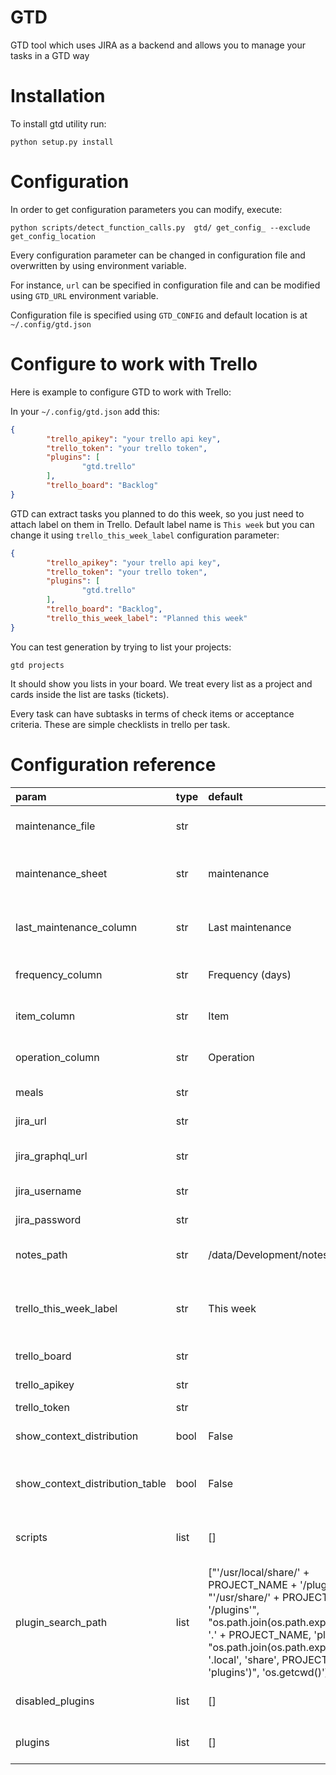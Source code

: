 
# GTD 

GTD tool which uses JIRA as a backend and allows you to manage your tasks in a GTD way

# Installation 

To install gtd utility run: 

```shell
python setup.py install 
```

# Configuration 


In order to get configuration parameters you can modify, execute:

    python scripts/detect_function_calls.py  gtd/ get_config_ --exclude get_config_location

Every configuration parameter can be changed in configuration file and overwritten by using environment variable. 

For instance, `url` can be specified in configuration file and can be modified using `GTD_URL` environment variable. 

Configuration file is specified using `GTD_CONFIG` and default location is at `~/.config/gtd.json`


# Configure to work with Trello


Here is example to configure GTD to work with Trello:

In your `~/.config/gtd.json` add this:

```json
{
        "trello_apikey": "your trello api key",
        "trello_token": "your trello token",
        "plugins": [
                "gtd.trello"
        ],
        "trello_board": "Backlog"
}

```

GTD can extract tasks you planned to do this week, so you just need to attach label on them in Trello. Default label name is `This week` but you can change it using `trello_this_week_label` configuration parameter:

```json
{
        "trello_apikey": "your trello api key",
        "trello_token": "your trello token",
        "plugins": [
                "gtd.trello"
        ],
        "trello_board": "Backlog",
        "trello_this_week_label": "Planned this week"
}

```

You can test generation by trying to list your projects:

    gtd projects 

It should show you lists in your board. We treat every list as a project and cards inside the list are tasks (tickets). 

Every task can have subtasks in terms of check items or acceptance criteria. These are simple checklists in trello per task.

# Configuration reference

| param                           | type   | default                                                                                                                                                                                                                                                                      | doc                                                       |
|:--------------------------------|:-------|:-----------------------------------------------------------------------------------------------------------------------------------------------------------------------------------------------------------------------------------------------------------------------------|:----------------------------------------------------------|
| maintenance_file                | str    |                                                                                                                                                                                                                                                                              | Path to the maintenance file                              |
| maintenance_sheet               | str    | maintenance                                                                                                                                                                                                                                                                  | Sheet name in the maintenance file                        |
| last_maintenance_column         | str    | Last maintenance                                                                                                                                                                                                                                                             | Column name for last maintenance                          |
| frequency_column                | str    | Frequency (days)                                                                                                                                                                                                                                                             | Column name for frequency                                 |
| item_column                     | str    | Item                                                                                                                                                                                                                                                                         | Column name for item                                      |
| operation_column                | str    | Operation                                                                                                                                                                                                                                                                    | Column name for operation                                 |
| meals                           | str    |                                                                                                                                                                                                                                                                              | Path to meals file                                        |
| jira_url                        | str    |                                                                                                                                                                                                                                                                              | URL of Jira instance                                      |
| jira_graphql_url                | str    |                                                                                                                                                                                                                                                                              | URL of Jira GraphQL endpoint                              |
| jira_username                   | str    |                                                                                                                                                                                                                                                                              | Username of jira user                                     |
| jira_password                   | str    |                                                                                                                                                                                                                                                                              | Password of jira user                                     |
| notes_path                      | str    | /data/Development/notes/                                                                                                                                                                                                                                                     | Path to notes directory                                   |
| trello_this_week_label          | str    | This week                                                                                                                                                                                                                                                                    | Label Used in tasks in Trello to mark tasks for this week |
| trello_board                    | str    |                                                                                                                                                                                                                                                                              | Trello board name                                         |
| trello_apikey                   | str    |                                                                                                                                                                                                                                                                              | Trello API key                                            |
| trello_token                    | str    |                                                                                                                                                                                                                                                                              | Trello token                                              |
| show_context_distribution       | bool   | False                                                                                                                                                                                                                                                                        | Show context distribution                                 |
| show_context_distribution_table | bool   | False                                                                                                                                                                                                                                                                        | Show context distribution table                           |
| scripts                         | list   | []                                                                                                                                                                                                                                                                           | List of scripts to run for report                         |
| plugin_search_path              | list   | ["'/usr/local/share/' + PROJECT_NAME + '/plugins'", "'/usr/share/' + PROJECT_NAME + '/plugins'", "os.path.join(os.path.expanduser('~'), '.' + PROJECT_NAME, 'plugins')", "os.path.join(os.path.expanduser('~'), '.local', 'share', PROJECT_NAME, 'plugins')", 'os.getcwd()'] | List of plugin search paths                               |
| disabled_plugins                | list   | []                                                                                                                                                                                                                                                                           | List of plugins to disable                                |
| plugins                         | list   | []                                                                                                                                                                                                                                                                           | List of plugins to load                                   |
